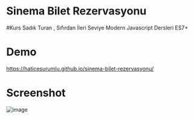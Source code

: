 # Sinema Bilet Rezervasyonu 
#Kurs 
Sadık Turan , Sıfırdan İleri Seviye Modern Javascript Dersleri ES7+

# Demo 
https://haticesurumlu.github.io/sinema-bilet-rezervasyonu/

# Screenshot
![image](https://user-images.githubusercontent.com/71832100/215278357-40700fbc-4a1f-4d2c-a435-21d61fc34121.png)
